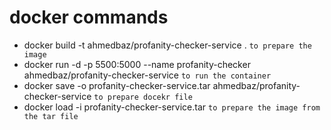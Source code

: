 # docker commands

- docker build -t ahmedbaz/profanity-checker-service . `to prepare the image`
- docker run -d -p 5500:5000 --name profanity-checker ahmedbaz/profanity-checker-service `to run the container`
- docker save -o profanity-checker-service.tar ahmedbaz/profanity-checker-service `to prepare docekr file`
- docker load -i profanity-checker-service.tar `to prepare the image from the tar file`
